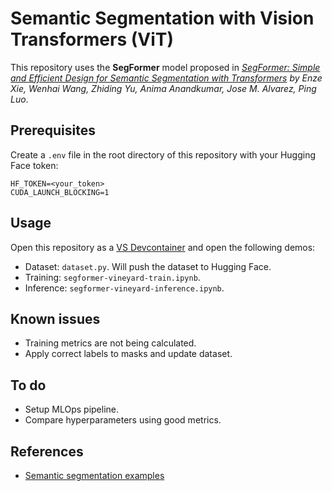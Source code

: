 # Semantic Segmentation with Vision Transformers (ViT)

This repository uses the **SegFormer** model proposed in _[SegFormer: Simple and Efficient Design for Semantic Segmentation with Transformers](https://arxiv.org/abs/2105.15203) by Enze Xie, Wenhai Wang, Zhiding Yu, Anima Anandkumar, Jose M. Alvarez, Ping Luo_.

## Prerequisites

Create a `.env` file in the root directory of this repository with your Hugging Face token:

```env
HF_TOKEN=<your_token>
CUDA_LAUNCH_BLOCKING=1
```

## Usage

Open this repository as a [VS Devcontainer](https://code.visualstudio.com/docs/devcontainers/tutorial) and open the following demos:

* Dataset: `dataset.py`. Will push the dataset to Hugging Face.
* Training: `segformer-vineyard-train.ipynb`.
* Inference: `segformer-vineyard-inference.ipynb`.

## Known issues

* Training metrics are not being calculated.
* Apply correct labels to masks and update dataset.

## To do

* Setup MLOps pipeline.
* Compare hyperparameters using good metrics.

## References

* [Semantic segmentation examples](https://github.com/huggingface/transformers/tree/main/examples/pytorch/semantic-segmentation)
